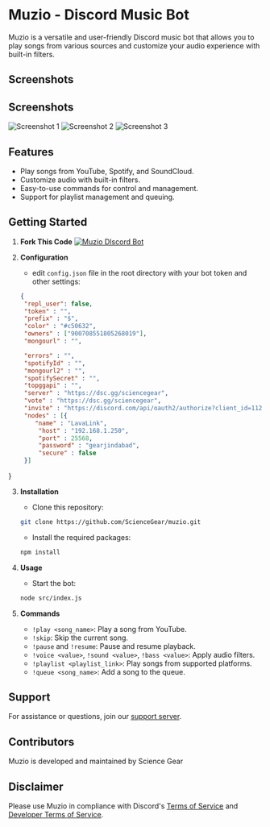 # Muzio - Discord Music Bot

Muzio is a versatile and user-friendly Discord music bot that allows you to play songs from various sources and customize your audio experience with built-in filters.

## Screenshots

## Screenshots

![Screenshot 1](https://cdn.discordapp.com/attachments/1131235535273328650/1140952237997297704/image.png)
![Screenshot 2](https://cdn.discordapp.com/attachments/1131235535273328650/1140952238219612211/image.png)
![Screenshot 3](https://cdn.discordapp.com/attachments/1131235535273328650/1140952238492221440/image.png)


## Features

- Play songs from YouTube, Spotify, and SoundCloud.
- Customize audio with built-in filters.
- Easy-to-use commands for control and management.
- Support for playlist management and queuing.

## Getting Started

1. **Fork This Code**
    [![Muzio DIscord Bot](https://replit.com/badge)](https://replit.com/github/ScienceGear/muzio)

2. **Configuration**
   - edit `config.json` file in the root directory with your bot token and other settings:

   ```json
   {
    "repl_user": false,
    "token" : "",
    "prefix" : "$",
    "color" : "#c50632",
    "owners" : ["900708551805268019"],
    "mongourl" : "",

    "errors" : "",
    "spotifyId" : "",
    "mongourl2" : "",
    "spotifySecret" : "",
    "topggapi" : "",
    "server" : "https://dsc.gg/sciencegear",
    "vote" : "https://dsc.gg/sciencegear",
    "invite" : "https://discord.com/api/oauth2/authorize?client_id=1122883732303511583&permissions=8&scope=applications.commands%20bot",
    "nodes" : [{
       "name" : "LavaLink",
        "host" : "192.168.1.250",
        "port" : 25568,
        "password" : "gearjindabad",
        "secure" : false
    }]
}
   

3. **Installation**
   - Clone this repository:

   ```sh
   git clone https://github.com/ScienceGear/muzio.git
   ```

   - Install the required packages:

   ```sh
   npm install
   ```

4. **Usage**
   - Start the bot:

   ```sh
   node src/index.js
   ```

5. **Commands**
   - `!play <song_name>`: Play a song from YouTube.
   - `!skip`: Skip the current song.
   - `!pause` and `!resume`: Pause and resume playback.
   - `!voice <value>`, `!sound <value>`, `!bass <value>`: Apply audio filters.
   - `!playlist <playlist_link>`: Play songs from supported platforms.
   - `!queue <song_name>`: Add a song to the queue.

## Support

For assistance or questions, join our [support server](https://dsc.gg/sciencegear).

## Contributors

Muzio is developed and maintained by Science Gear

## Disclaimer

Please use Muzio in compliance with Discord's [Terms of Service](https://discord.com/terms) and [Developer Terms of Service](https://discord.com/developers/docs/legal).
